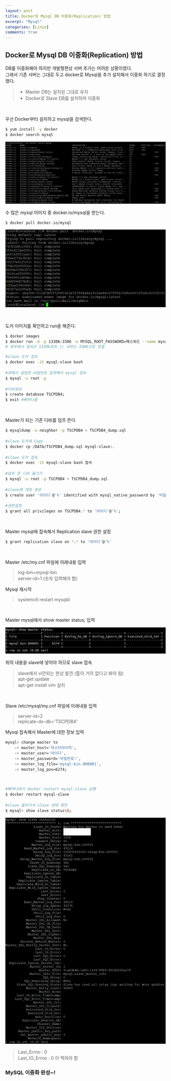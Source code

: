 ```yaml
---
layout: post
title: Docker로 Mysql DB 이중화(Replication) 방법
excerpt: "Mysql"
categories: [Linux]
comments: true
---
```


## Docker로 Mysql DB 이중화(Replication) 방법
DB를 이중화해야 하지만 개발형편상 서버 추가는 어려운 상황이였다.  
그래서 기존 서버는 그대로 두고 docker로 Mysql을 추가 설치해서 이중화 하기로 결정했다.

> - Master DB는 설치된 그대로 유지
> - Docker로 Slave DB를 설치하여 이중화

<br/>

우선 Docker부터 설치하고 mysql을 검색한다.
```bash
$ yum install -y docker
$ docker search mysql
```

 ![Image](/img/190607/1_docker_search_mysql.jpg)

수 많은 mysql 이미지 중 docker.io/mysql을 받는다.
```bash
$ docker pull docker.io/mysql
```
![Image](/img/190607/2_docker_pull_mysql.jpg)

<br/>

도커 이미지를 확인하고 run을 해준다.
```bash
$ docker images
$ docker run -d -p 13306:3306 -e MYSQL_ROOT_PASSWORD=패스워드 --name mysql-slave mysql
# 외부에서 접속은 13306포트 // 내부는 3306으로 연결
```

```bash
#slave 도커 접속
$ docker exec -it mysql-slave bash

#위에서 설정한 비빌번호 입력해서 mysql 접속
$ mysql -u root -p

#디비생성
$ create database TSCPDB4;
$ exit #빠져나옴
```

<br/>

Master가 되는 기존 디비를 덤프 뜬다
```bash
$ mysqldump -u neighbor -p TSCPDB4 > TSCPDB4_dump.sql  

#slave 도커에 Copy
$ docker cp /DATA/TSCPDB4_dump.sql mysql-slave:.

#slave 도커 접속
$ docker exec -it mysql-slave bash 접속

#덤프 뜬 디비 옮기기
$ mysql -u root -p TSCPDB4 < TSCPDB4_dump.sql

#slave에 계정 생성
$ create user '아이디'@'%' identified with mysql_native_password by '비밀번호';

#권한설정
$ grant all privileges on TSCPDB4.* to '아이디'@'%';
```

<br/>

Master mysql에 접속해서 Replication slave 권한 설정

```bash
$ grant replication slave on *.* to '아이디'@'%'  
```

<br/>

Master /etc/my.cnf 파일에 아래내용 입력
> log-bin=mysql-bin  
> server-id=1  (숫자 입력해야 함)

Mysql 재시작
> systemctl restart mysqld

<br/>

Master mysql에서 show master status; 입력

![Image](/img/190607/5_show_master_status.jpg)

위의 내용을 slave에 넣어야 하므로 slave 접속  

> slave에서 vi안되는 현상 발견 (툴이 거의 없다고 봐야 됨)  
> apt-get update  
> apt-get install vim 설치

<br/>

Slave /etc/mysql/my.cnf 파일에 아래내용 입력
> server-id=2  
> replicate-do-db='TSCPDB4'

Mysql 접속해서 Master에 대한 정보 입력
```bash
mysql> change master to
    -> master_host='마스터아이피',
    -> master_user='아이디',
    -> master_password='비밀번호!',
    -> master_log_file='mysql-bin.000001',
    -> master_log_pos=6274;
```

<br/>

```bash
#빠져나와서 docker restart mysql-slave 실행
$ docker restart mysql-slave

#slave 들어가서 slave 상태 확인
$ mysql> show slave status\G;
```
![Image](/img/190607/6_complete.jpg)

>Last_Errno : 0  
>Last_IO_Errno : 0 이 찍혀야 함

### MySQL 이중화 완성~!